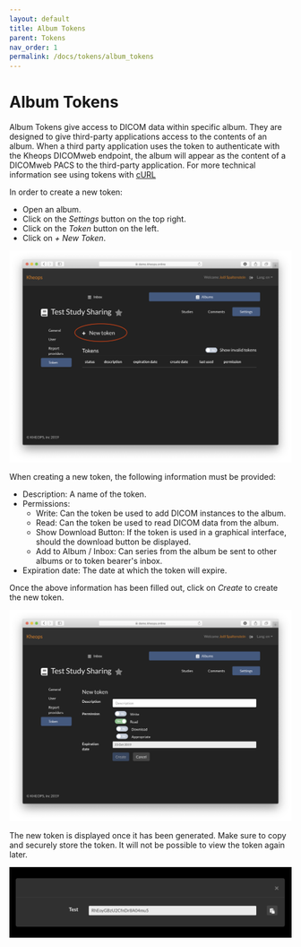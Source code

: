 ```yaml
---
layout: default
title: Album Tokens
parent: Tokens
nav_order: 1
permalink: /docs/tokens/album_tokens
---
```


# Album Tokens

Album Tokens give access to DICOM data within specific album. They are designed to give third-party applications access to the contents of an album. When a third party application uses the token to authenticate with the Kheops DICOMweb endpoint, the album will appear as the content of a DICOMweb PACS to the third-party application. For more technical information see using tokens with [cURL](/docs/tokens/curl)

In order to create a new token:
* Open an album.
* Click on the *Settings* button on the top right.
* Click on the *Token* button on the left.
* Click on *+ New Token*.

![New Token Button](/img/click_new_album_token.png)

When creating a new token, the following information must be provided:
* Description: A name of the token.
* Permissions:
  - Write: Can the token be used to add DICOM instances to the album.
  - Read: Can the token be used to read DICOM data from the album.
  - Show Download Button: If the token is used in a graphical interface, should the download button be displayed.
  - Add to Album / Inbox: Can series from the album be sent to other albums or to token bearer's inbox.
* Expiration date: The date at which the token will expire.

Once the above information has been filled out, click on *Create* to create the new token.

![New Album Token](/img/new_album_token.png)

The new token is displayed once it has been generated. Make sure to copy and securely store the token. It will not be possible to view the token again later.

![New Token](/img/new_token.png)

